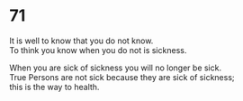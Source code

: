 # 71 

It is well to know that you do not know.<br/>
To think you know when you do not is sickness.<br/>

When you are sick of sickness you will no longer be sick.<br/>
True Persons are not sick because they are sick of sickness;<br/>
this is the way to health.<br/>